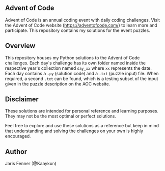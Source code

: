 ## Advent of Code

Advent of Code is an annual coding event with daily coding challenges. Visit the Advent of Code website (https://adventofcode.com/) to learn more and participate.
This repository contains my solutions for the event puzzles.

## Overview

This repository houses my Python solutions to the Advent of Code challenges. Each day's challenge has its own folder named inside the respective year's collection named `day_xx` where `xx` represents the date. Each day contains a `.py` (solution code) and a `.txt` (puzzle input) file. When required, a second `.txt` can be found, which is a testing subset of the input given in the puzzle description on the AOC website.

## Disclaimer

These solutions are intended for personal reference and learning purposes. They may not be the most optimal or perfect solutions.

Feel free to explore and use these solutions as a reference but keep in mind that understanding and solving the challenges on your own is highly encouraged.



## Author

Jaris Fenner (@Kaaykun)

